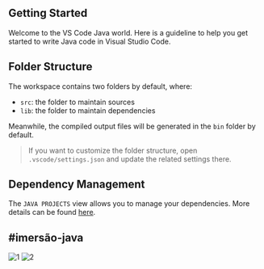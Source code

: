 ## Getting Started

Welcome to the VS Code Java world. Here is a guideline to help you get started to write Java code in Visual Studio Code.

## Folder Structure

The workspace contains two folders by default, where:

- `src`: the folder to maintain sources
- `lib`: the folder to maintain dependencies

Meanwhile, the compiled output files will be generated in the `bin` folder by default.

> If you want to customize the folder structure, open `.vscode/settings.json` and update the related settings there.

## Dependency Management

The `JAVA PROJECTS` view allows you to manage your dependencies. More details can be found [here](https://github.com/microsoft/vscode-java-dependency#manage-dependencies).

## #imersão-java
![1](https://user-images.githubusercontent.com/52221752/179817534-9f51ddad-42e4-4e65-80e9-5c357f2ba32c.PNG)
![2](https://user-images.githubusercontent.com/52221752/179817559-06f88c94-3db1-4716-b06d-bd3df522a1cd.PNG)
